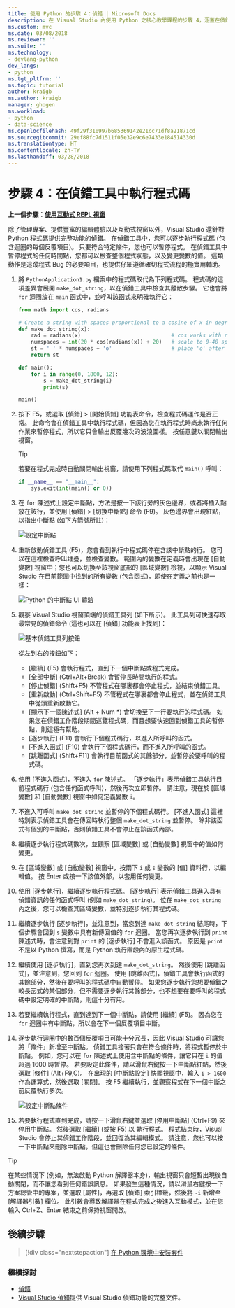 ```yaml
---
title: 使用 Python 的步驟 4：偵錯 | Microsoft Docs
description: 在 Visual Studio 內使用 Python 之核心教學課程的步驟 4，涵蓋在偵錯工具中執行 Python 程式碼的方式。
ms.custom: mvc
ms.date: 03/08/2018
ms.reviewer: ''
ms.suite: ''
ms.technology:
- devlang-python
dev_langs:
- python
ms.tgt_pltfrm: ''
ms.topic: tutorial
author: kraigb
ms.author: kraigb
manager: ghogen
ms.workload:
- python
- data-science
ms.openlocfilehash: 49f29f310997b685369142e21cc71df8a21871cd
ms.sourcegitcommit: 29ef88fc7d1511f05e32e9c6e7433e184514330d
ms.translationtype: HT
ms.contentlocale: zh-TW
ms.lasthandoff: 03/28/2018
---
```

# <a name="step-4-running-code-in-the-debugger"></a>步驟 4：在偵錯工具中執行程式碼

**上一個步驟：[使用互動式 REPL 視窗](tutorial-working-with-python-in-visual-studio-step-03-interactive-repl.md)**

除了管理專案、提供豐富的編輯體驗以及互動式視窗以外，Visual Studio 還針對 Python 程式碼提供完整功能的偵錯。 在偵錯工具中，您可以逐步執行程式碼 (包含迴圈的每個反覆項目)。 只要符合特定條件，您也可以暫停程式。 在偵錯工具中暫停程式的任何時間點，您都可以檢查整個程式狀態，以及變更變數的值。 這類動作是追蹤程式 Bug 的必要項目，也提供仔細遵循確切程式流程的極實用輔助。

1. 將 `PythonApplication1.py` 檔案中的程式碼取代為下列程式碼。 程式碼的這項差異會展開 `make_dot_string`，以在偵錯工具中檢查其離散步驟。 它也會將 `for` 迴圈放在 `main` 函式中，並呼叫該函式來明確執行它：

    ```python
    from math import cos, radians

    # Create a string with spaces proportional to a cosine of x in degrees
    def make_dot_string(x):
        rad = radians(x)                             # cos works with radians
        numspaces = int(20 * cos(radians(x)) + 20)   # scale to 0-40 spaces
        st = ' ' * numspaces + 'o'                   # place 'o' after the spaces
        return st

    def main():
        for i in range(0, 1800, 12):
            s = make_dot_string(i)
            print(s)

    main()
    ```

1. 按下 F5，或選取 [偵錯] > [開始偵錯] 功能表命令，檢查程式碼運作是否正常。 此命令會在偵錯工具中執行程式碼，但因為您在執行程式時尚未執行任何作業來暫停程式，所以它只會輸出反覆幾次的波浪圖樣。 按任意鍵以關閉輸出視窗。

    > [!Tip]
    > 若要在程式完成時自動關閉輸出視窗，請使用下列程式碼取代 `main()` 呼叫：
    >
    > ```python
    > if __name__ == "__main__":
    >     sys.exit(int(main() or 0))
    > ```

1. 在 `for` 陳述式上設定中斷點，方法是按一下該行旁的灰色邊界，或者將插入點放在該行，並使用 [偵錯] > [切換中斷點] 命令 (F9)。 灰色邊界會出現紅點，以指出中斷點 (如下方箭號所註)：

    ![設定中斷點](media/vs-getting-started-python-18-debugging1.png)

1. 重新啟動偵錯工具 (F5)，您會看到執行中程式碼停在含該中斷點的行。 您可以在這裡檢查呼叫堆疊，並檢查變數。 範圍內的變數在定義時會出現在 [自動變數] 視窗中；您也可以切換至該視窗底部的 [區域變數] 檢視，以顯示 Visual Studio 在目前範圍中找到的所有變數 (包含函式)，即使在定義之前也是一樣：

    ![Python 的中斷點 UI 體驗](media/vs-getting-started-python-19-debugging2b.png)

1. 觀察 Visual Studio 視窗頂端的偵錯工具列 (如下所示)。 此工具列可快速存取最常見的偵錯命令 (這也可以在 [偵錯] 功能表上找到)：

    ![基本偵錯工具列按鈕](media/vs-getting-started-python-20-debugging3.png)

    從左到右的按鈕如下：
    - [繼續] (F5) 會執行程式，直到下一個中斷點或程式完成。
    - [全部中斷] (Ctrl+Alt+Break) 會暫停長時間執行的程式。
    - [停止偵錯] (Shift+F5) 不管程式在哪裏都會停止程式，並結束偵錯工具。
    - [重新啟動] (Ctrl+Shift+F5) 不管程式在哪裏都會停止程式，並在偵錯工具中從頭重新啟動它。
    - [顯示下一個陳述式] (Alt + Num *) 會切換至下一行要執行的程式碼。 如果您在偵錯工作階段期間巡覽程式碼，而且想要快速回到偵錯工具的暫停點，則這極有幫助。
    - [逐步執行] (F11) 會執行下個程式碼行，以進入所呼叫的函式。
    - [不進入函式] (F10) 會執行下個程式碼行，而不進入所呼叫的函式。
    - [跳離函式] (Shift+F11) 會執行目前函式的其餘部分，並暫停於要呼叫的程式碼。

1. 使用 [不進入函式]，不進入 `for` 陳述式。 「逐步執行」表示偵錯工具執行目前程式碼行 (包含任何函式呼叫)，然後再次立即暫停。 請注意，現在於 [區域變數] 和 [自動變數] 視窗中如何定義變數 `i`。

1. 不進入可呼叫 `make_dot_string` 並暫停的下個程式碼行。 [不進入函式] 這裡特別表示偵錯工具會在傳回時執行整個 `make_dot_string` 並暫停。 除非該函式有個別的中斷點，否則偵錯工具不會停止在該函式內部。

1. 繼續逐步執行程式碼數次，並觀察 [區域變數] 或 [自動變數] 視窗中的值如何變更。

1. 在 [區域變數] 或 [自動變數] 視窗中，按兩下 `i` 或 `s` 變數的 [值] 資料行，以編輯值。 按 Enter 或按一下該值外部，以套用任何變更。

1. 使用 [逐步執行]，繼續逐步執行程式碼。 [逐步執行] 表示偵錯工具進入具有偵錯資訊的任何函式呼叫 (例如 `make_dot_string`)。 位在 `make_dot_string` 內之後，您可以檢查其區域變數，並特別逐步執行其程式碼。

1. 繼續逐步執行 [逐步執行]，並注意到，當您到達 `make_dot_string` 結尾時，下個步驟會回到 `s` 變數中具有新傳回值的 `for` 迴圈。 當您再次逐步執行到 `print` 陳述式時，會注意到對 `print` 的 [逐步執行] 不會進入該函式。 原因是 `print` 不是以 Python 撰寫，而是 Python 執行階段內的原生程式碼。

1. 繼續使用 [逐步執行]，直到您再次到達 `make_dot_string`。 然後使用 [跳離函式]，並注意到，您回到 `for` 迴圈。 使用 [跳離函式]，偵錯工具會執行函式的其餘部分，然後在要呼叫的程式碼中自動暫停。 如果您逐步執行您想要偵錯之較長函式的某個部分，但不需要逐步執行其餘部分，也不想要在要呼叫的程式碼中設定明確的中斷點，則這十分有用。

1. 若要繼續執行程式，直到達到下一個中斷點，請使用 [繼續] (F5)。 因為您在 `for` 迴圈中有中斷點，所以會在下一個反覆項目中斷。

1. 逐步執行迴圈中的數百個反覆項目可能十分冗長，因此 Visual Studio 可讓您將「條件」新增至中斷點。 偵錯工具接著只會在符合條件時，將程式暫停於中斷點。 例如，您可以在 `for` 陳述式上使用含中斷點的條件，讓它只在 `i` 的值超過 1600 時暫停。 若要設定此條件，請以滑鼠右鍵按一下中斷點紅點，然後選取 [條件] (Alt+F9,C)。 在出現的 [中斷點設定] 快顯視窗中，輸入 `i > 1600` 作為運算式，然後選取 [關閉]。 按 F5 繼續執行，並觀察程式在下一個中斷之前反覆執行多次。

    ![設定中斷點條件](media/vs-getting-started-python-21-debugging4.png)

1. 若要執行程式直到完成，請按一下滑鼠右鍵並選取 [停用中斷點] (Ctrl+F9) 來停用中斷點。 然後選取 [繼續] (或按 F5) 以 執行程式。 程式結束時，Visual Studio 會停止其偵錯工作階段，並回復為其編輯模式。 請注意，您也可以按一下中斷點來刪除中斷點，但這也會刪除任何您已設定的條件。

> [!Tip]
> 在某些情況下 (例如，無法啟動 Python 解譯器本身)，輸出視窗只會短暫出現後自動關閉，而不讓您看到任何錯誤訊息。 如果發生這種情況，請以滑鼠右鍵按一下方案總管中的專案，並選取 [屬性]，再選取 [偵錯] 索引標籤，然後將 `-i` 新增至 [解譯器引數] 欄位。 此引數會導致解譯器在程式完成之後進入互動模式，並在您輸入 Ctrl+Z、Enter 結束之前保持視窗開啟。

## <a name="next-steps"></a>後續步驟

> [!div class="nextstepaction"]
> [在 Python 環境中安裝套件](tutorial-working-with-python-in-visual-studio-step-05-installing-packages.md)

### <a name="going-deeper"></a>繼續探討

- [偵錯](debugging-python-in-visual-studio.md)
- [Visual Studio 偵錯](../debugger/debugger-feature-tour.md)提供 Visual Studio 偵錯功能的完整文件。
